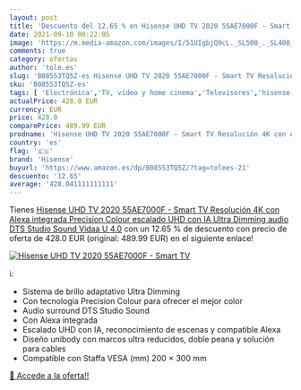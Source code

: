 ```yaml
---
layout: post
title: 'Descuento del 12.65 % en Hisense UHD TV 2020 55AE7000F - Smart TV'
date: 2021-09-10 00:22:05
image: 'https://m.media-amazon.com/images/I/51UIgbjQ9cL._SL500_._SL400_.jpg'
comments: true
category: ofertas
author: 'tole.es'
slug: 'B08553TQ5Z-es Hisense UHD TV 2020 55AE7000F - Smart TV Resolución 4K con...'
sku: 'B08553TQ5Z-es'
tags: [ 'Electrónica','TV, vídeo y home cinema','Televisores','hisense','smart','tv', ]
actualPrice: 428.0 EUR
currency: EUR
price: 428.0
comparePrice: 489.99 EUR
prodname: 'Hisense UHD TV 2020 55AE7000F - Smart TV Resolución 4K con Alexa integrada  Precision Colour  escalado UHD con IA  Ultra Dimming  audio DTS Studio Sound  Vidaa U 4.0'
country: 'es'
flag: '🇪🇸'
brand: 'Hisense'
buyurl: 'https://www.amazon.es/dp/B08553TQ5Z/?tag=tolees-21'
descuento: '12.65'
average: '428.041111111111'
---
```


Tienes [Hisense UHD TV 2020 55AE7000F - Smart TV Resolución 4K con Alexa integrada  Precision Colour  escalado UHD con IA  Ultra Dimming  audio DTS Studio Sound  Vidaa U 4.0](https://www.amazon.es/dp/B08553TQ5Z/?tag=tolees-21) con un 12.65 % de descuento con precio de oferta de 428.0 EUR (original: 489.99 EUR) en el siguiente enlace!

[![Hisense UHD TV 2020 55AE7000F - Smart TV](https://m.media-amazon.com/images/I/51UIgbjQ9cL._SL500_._SL400_.jpg)](https://www.amazon.es/dp/B08553TQ5Z/?tag=tolees-21)

ℹ️:

- Sistema de brillo adaptativo Ultra Dimming
- Con tecnología Precision Colour para ofrecer el mejor color
- Audio surround DTS Studio Sound
- Con Alexa integrada
- Escalado UHD con IA, reconocimiento de escenas y compatible Alexa
- Diseño unibody con marcos ultra reducidos, doble peana y solución para cables
- Compatible con Staffa VESA (mm) 200 × 300 mm

[🛒 Accede a la oferta!!](https://www.amazon.es/dp/B08553TQ5Z/?tag=tolees-21)
